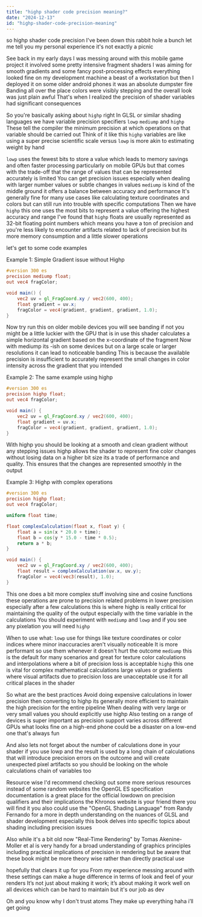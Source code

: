 ```yaml
---
title: "highp shader code precision meaning?"
date: "2024-12-13"
id: "highp-shader-code-precision-meaning"
---
```


 so highp shader code precision I've been down this rabbit hole a bunch let me tell you my personal experience it's not exactly a picnic

See back in my early days I was messing around with this mobile game project it involved some pretty intensive fragment shaders I was aiming for smooth gradients and some fancy post-processing effects everything looked fine on my development machine a beast of a workstation but then I deployed it on some older android phones it was an absolute dumpster fire Banding all over the place colors were visibly stepping and the overall look was just plain awful That's when I realized the precision of shader variables had significant consequences

So you're basically asking about `highp` right In GLSL or similar shading languages we have variable precision specifiers `lowp` `mediump` and `highp` These tell the compiler the minimum precision at which operations on that variable should be carried out Think of it like this `highp` variables are like using a super precise scientific scale versus `lowp` is more akin to estimating weight by hand

`lowp` uses the fewest bits to store a value which leads to memory savings and often faster processing particularly on mobile GPUs but that comes with the trade-off that the range of values that can be represented accurately is limited You can get precision issues especially when dealing with larger number values or subtle changes in values `mediump` is kind of the middle ground it offers a balance between accuracy and performance It's generally fine for many use cases like calculating texture coordinates and colors but can still run into trouble with specific computations Then we have `highp` this one uses the most bits to represent a value offering the highest accuracy and range I've found that `highp` floats are usually represented as 32-bit floating point numbers which means you have a ton of precision and you're less likely to encounter artifacts related to lack of precision but its more memory consumption and a little slower operations

 let's get to some code examples

Example 1: Simple Gradient issue without Highp

```glsl
#version 300 es
precision mediump float;
out vec4 fragColor;

void main() {
    vec2 uv = gl_FragCoord.xy / vec2(600, 400);
    float gradient = uv.x;
    fragColor = vec4(gradient, gradient, gradient, 1.0);
}
```

Now try run this on older mobile devices you will see banding if not you might be a little luckier with the GPU that is in use this shader calculates a simple horizontal gradient based on the x-coordinate of the fragment Now with mediump its -ish on some devices but on a large scale or larger resolutions it can lead to noticeable banding This is because the available precision is insufficient to accurately represent the small changes in color intensity across the gradient that you intended

Example 2: The same example using highp

```glsl
#version 300 es
precision highp float;
out vec4 fragColor;

void main() {
    vec2 uv = gl_FragCoord.xy / vec2(600, 400);
    float gradient = uv.x;
    fragColor = vec4(gradient, gradient, gradient, 1.0);
}
```

With highp you should be looking at a smooth and clean gradient without any stepping issues highp allows the shader to represent fine color changes without losing data on a higher bit size its a trade of performance and quality. This ensures that the changes are represented smoothly in the output

Example 3: Highp with complex operations

```glsl
#version 300 es
precision highp float;
out vec4 fragColor;

uniform float time;

float complexCalculation(float x, float y) {
    float a = sin(x * 20.0 + time);
    float b = cos(y * 15.0 - time * 0.5);
    return a * b;
}

void main() {
    vec2 uv = gl_FragCoord.xy / vec2(600, 400);
    float result = complexCalculation(uv.x, uv.y);
    fragColor = vec4(vec3(result), 1.0);
}
```

This one does a bit more complex stuff involving sine and cosine functions these operations are prone to precision related problems in lower precision especially after a few calculations this is where highp is really critical for maintaining the quality of the output especially with the time variable in the calculations You should experiment with `mediump` and `lowp` and if you see any pixelation you will need `highp`

When to use what: `lowp` use for things like texture coordinates or color indices where minor inaccuracies aren't visually noticeable It is more performant so use them whenever it doesn't hurt the outcome `mediump` this is the default for many scenarios and great for texture color calculations and interpolations where a bit of precision loss is acceptable `highp` this one is vital for complex mathematical calculations large values or gradients where visual artifacts due to precision loss are unacceptable use it for all critical places in the shader

So what are the best practices Avoid doing expensive calculations in lower precision then converting to highp its generally more efficient to maintain the high precision for the entire pipeline When dealing with very large or very small values you should explicitly use highp Also testing on a range of devices is super important as precision support varies across different GPUs what looks fine on a high-end phone could be a disaster on a low-end one that's always fun

And also lets not forget about the number of calculations done in your shader if you use lowp and the result is used by a long chain of calculations that will introduce precision errors on the outcome and will create unexpected pixel artifacts so you should be looking on the whole calculations chain of variables too

Resource wise I'd recommend checking out some more serious resources instead of some random websites the OpenGL ES specification documentation is a great place for the official lowdown on precision qualifiers and their implications the Khronos website is your friend there you will find it you also could use the "OpenGL Shading Language" from Randy Fernando for a more in depth understanding on the nuances of GLSL and shader development especially this book delves into specific topics about shading including precision issues

Also while it's a bit old now "Real-Time Rendering" by Tomas Akenine-Moller et al is very handy for a broad understanding of graphics principles including practical implications of precision in rendering but be aware that these book might be more theory wise rather than directly practical use

hopefully that clears it up for you From my experience messing around with these settings can make a huge difference in terms of look and feel of your renders It’s not just about making it work; it’s about making it work well on all devices which can be hard to maintain but it's our job as dev

Oh and you know why I don't trust atoms They make up everything haha   i’ll get going
